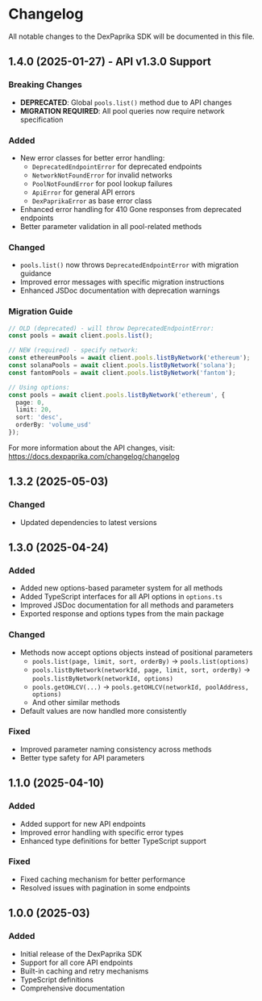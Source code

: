 # Changelog

All notable changes to the DexPaprika SDK will be documented in this file.

## 1.4.0 (2025-01-27) - API v1.3.0 Support

### Breaking Changes
- **DEPRECATED**: Global `pools.list()` method due to API changes
- **MIGRATION REQUIRED**: All pool queries now require network specification

### Added
- New error classes for better error handling:
  - `DeprecatedEndpointError` for deprecated endpoints
  - `NetworkNotFoundError` for invalid networks
  - `PoolNotFoundError` for pool lookup failures
  - `ApiError` for general API errors
  - `DexPaprikaError` as base error class
- Enhanced error handling for 410 Gone responses from deprecated endpoints
- Better parameter validation in all pool-related methods

### Changed
- `pools.list()` now throws `DeprecatedEndpointError` with migration guidance
- Improved error messages with specific migration instructions
- Enhanced JSDoc documentation with deprecation warnings

### Migration Guide
```typescript
// OLD (deprecated) - will throw DeprecatedEndpointError:
const pools = await client.pools.list();

// NEW (required) - specify network:
const ethereumPools = await client.pools.listByNetwork('ethereum');
const solanaPools = await client.pools.listByNetwork('solana');
const fantomPools = await client.pools.listByNetwork('fantom');

// Using options:
const pools = await client.pools.listByNetwork('ethereum', {
  page: 0,
  limit: 20,
  sort: 'desc',
  orderBy: 'volume_usd'
});
```

For more information about the API changes, visit: https://docs.dexpaprika.com/changelog/changelog

## 1.3.2 (2025-05-03)

### Changed
- Updated dependencies to latest versions

## 1.3.0 (2025-04-24)

### Added
- Added new options-based parameter system for all methods
- Added TypeScript interfaces for all API options in `options.ts`
- Improved JSDoc documentation for all methods and parameters
- Exported response and options types from the main package

### Changed
- Methods now accept options objects instead of positional parameters
  - `pools.list(page, limit, sort, orderBy)` → `pools.list(options)`
  - `pools.listByNetwork(networkId, page, limit, sort, orderBy)` → `pools.listByNetwork(networkId, options)`
  - `pools.getOHLCV(...)` → `pools.getOHLCV(networkId, poolAddress, options)`
  - And other similar methods
- Default values are now handled more consistently

### Fixed
- Improved parameter naming consistency across methods
- Better type safety for API parameters

## 1.1.0 (2025-04-10)

### Added
- Added support for new API endpoints
- Improved error handling with specific error types
- Enhanced type definitions for better TypeScript support

### Fixed
- Fixed caching mechanism for better performance
- Resolved issues with pagination in some endpoints

## 1.0.0 (2025-03)

### Added
- Initial release of the DexPaprika SDK
- Support for all core API endpoints
- Built-in caching and retry mechanisms
- TypeScript definitions
- Comprehensive documentation 